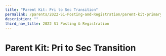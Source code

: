 ```yaml
---
title: "Parent Kit: Pri to Sec Transition"
permalink: /parents/2022-S1-Posting-and-Registration/parent-kit-primary-to-secondary-transition
description: ""
third_nav_title: 2022 S1 Posting & Registration
---
```

# **Parent Kit: Pri to Sec Transition**


